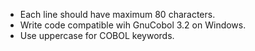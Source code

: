 * Each line should have maximum 80 characters.
* Write code compatible wih GnuCobol 3.2 on Windows.
* Use uppercase for COBOL keywords.